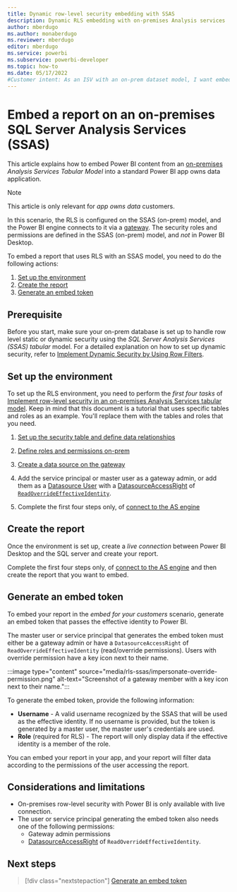 ```yaml
---
title: Dynamic row-level security embedding with SSAS
description: Dynamic RLS embedding with on-premises Analysis services 
author: mberdugo
ms.author: monaberdugo
ms.reviewer: mberdugo
editor: mberdugo
ms.service: powerbi
ms.subservice: powerbi-developer
ms.topic: how-to
ms.date: 05/17/2022
#Customer intent: As an ISV with an on-prem dataset model, I want embed reports for my customers using RLS to maintain privacy and security.
---
```

# Embed a report on an on-premises SQL Server Analysis Services (SSAS)

This article explains how to embed Power BI content from an [on-premises](pbi-glossary.md#on-premises-on-prem) *Analysis Services Tabular Model* into a standard Power BI app owns data application.

> [!NOTE]
> This article is only relevant for *app owns data* customers.

In this scenario, the RLS is configured on the SSAS (on-prem) model, and the Power BI engine connects to it via a [gateway](pbi-glossary.md#gateways-or-on-premises-data-gateways). The security roles and permissions are defined in the SSAS (on-prem) model, and *not* in Power BI Desktop.

To embed a report that uses RLS with an SSAS model, you need to do the following actions:

1. [Set up the environment](#set-up-the-environment)
2. [Create the report](#create-the-report)
3. [Generate an embed token](#generate-an-embed-token)

## Prerequisite

Before you start, make sure your on-prem database is set up to handle row level static or dynamic security using the *SQL Server Analysis Services (SSAS) tabular* model. For a detailed explanation on how to set up dynamic security, refer to [Implement Dynamic Security by Using Row Filters](/analysis-services/tutorial-tabular-1200/supplemental-lesson-implement-dynamic-security-by-using-row-filters).

## Set up the environment

To set up the RLS environment, you need to perform the *first four tasks* of [Implement row-level security in an on-premises Analysis Services tabular model](../../connect-data/desktop-tutorial-row-level-security-onprem-ssas-tabular.md). Keep in mind that this document is a tutorial that uses specific tables and roles as an example. You'll replace them with the tables and roles that you need.

1. [Set up the security table and define data relationships](../../connect-data/desktop-tutorial-row-level-security-onprem-ssas-tabular.md#task-1-create-the-user-security-table-and-define-data-relationship)
2. [Define roles and permissions on-prem](../../connect-data/desktop-tutorial-row-level-security-onprem-ssas-tabular.md#task-2-create-the-tabular-model-with-facts-and-dimension-tables)
3. [Create a data source on the gateway](../../connect-data/desktop-tutorial-row-level-security-onprem-ssas-tabular.md#task-3-add-data-sources-within-your-on-premises-data-gateway)
4. Add the service principal or master user as a gateway admin, or add them as a [Datasource User](/rest/api/power-bi/gateways/add-datasource-user) with a [DatasourceAccessRight](/rest/api/power-bi/gateways/add-datasource-user#request-body) of [`ReadOverrideEffectiveIdentity`](/rest/api/power-bi/gateways/add-datasource-user#datasourceuseraccessright).

5. Complete the first four steps only, of [connect to the AS engine](../../connect-data/desktop-tutorial-row-level-security-onprem-ssas-tabular.md#task-4-create-report-based-on-analysis-services-tabular-model-using-power-bi-desktop)

## Create the report

Once the environment is set up, create a *live connection* between Power BI Desktop and the SQL server and create your report.

Complete the first four steps only, of [connect to the AS engine](../../connect-data/desktop-tutorial-row-level-security-onprem-ssas-tabular.md#task-4-create-report-based-on-analysis-services-tabular-model-using-power-bi-desktop) and then create the report that you want to embed.

## Generate an embed token

To embed your report in the *embed for your customers* scenario, generate an embed token that passes the effective identity to Power BI.

The master user or service principal that generates the embed token must either be a gateway admin or have a `DatasourceAccessRight` of `ReadOverrideEffectiveIdentity` (read/override permissions). Users with override permission have a key icon next to their name.

  :::image type="content" source="media/rls-ssas/impersonate-override-permission.png" alt-text="Screenshot of a gateway member with a key icon next to their name.":::

To generate the embed token, provide the following information:

* **Username** - A valid username recognized by the SSAS that will be used as the effective identity. If no username is provided, but the token is generated by a master user, the master user's credentials are used.
* **Role** (required for RLS) - The report will only display data if the effective identity is a member of the role.

You can embed your report in your app, and your report will filter data according to the permissions of the user accessing the report.

## Considerations and limitations

* On-premises row-level security with Power BI is only available with live connection.
* The user or service principal generating the embed token also needs one of the following permissions:
  * Gateway admin permissions
  * [DatasourceAccessRight](/rest/api/power-bi/gateways/add-datasource-user#request-body) of `ReadOverrideEffectiveIdentity`.

## Next steps

> [!div class="nextstepaction"]
>[Generate an embed token](generate-embed-token.md#row-level-security)
